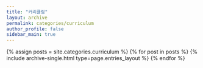 ```yaml
---
title: "커리큘럼"
layout: archive
permalink: categories/curriculum
author_profile: false
sidebar_main: true
---
```



{% assign posts = site.categories.curriculum %}
{% for post in posts %} {% include archive-single.html type=page.entries_layout %} {% endfor %}